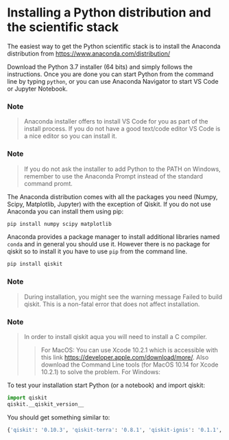 # Installing a Python distribution and the scientific stack

The easiest way to get the Python scientific stack is to install the
Anaconda distribution from https://www.anaconda.com/distribution/

Download the Python 3.7 installer (64 bits) and simply follows the
instructions. Once you are done you can start Python from the command line
by typing `python`, or you can use Anaconda Navigator to start VS Code or
Jupyter Notebook.


### Note

> Anaconda installer offers to install VS Code for you as part of the install
process. If you do not have a good text/code editor VS Code is a nice editor so
you can install it.


### Note

> If you do not ask the installer to add Python to the PATH on Windows, remember
to use the Anaconda Prompt instead of the standard command promt.


The Anaconda distribution comes with all the packages you need (Numpy, Scipy,
Matplotlib, Jupyter) with the exception of Qiskit. If you do not use Anaconda
you can install them using pip:

```bash
pip install numpy scipy matplotlib
```

Anaconda provides a package manager to install additional libraries named
`conda` and in general you should use it. However there is no package for
qiskit so to install it you have to use `pip` from the command line.

```bash
pip install qiskit
```

### Note

> During installation, you might see the warning message Failed to build qiskit.
This is a non-fatal error that does not affect installation.

### Note

> In order to install qiskit aqua you will need to install a C compiler. 
>>For MacOS: You can use Xcode 10.2.1 which is accessible with this link https://developer.apple.com/download/more/. Also download the Command Line tools (for MacOS 10.14 for Xcode 10.2.1) to solve the problem.
>>For Windows: 

To test your installation start Python (or a notebook) and import qiskit:

```python
import qiskit
qiskit.__qiskit_version__
```

You should get something similar to:

```python
{'qiskit': '0.10.3', 'qiskit-terra': '0.8.1', 'qiskit-ignis': '0.1.1', 'qiskit-aer': '0.2.1', 'qiskit-ibmq-provider': '0.2.2', 'qiskit-aqua': '0.5.1'}
```
